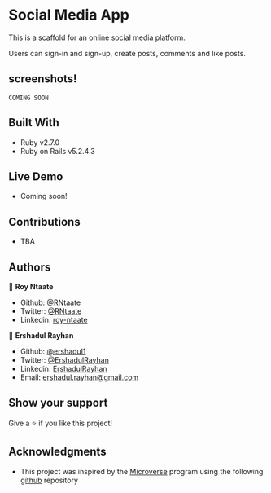 # Social Media App
 This is a scaffold for an online social media platform.

 Users can sign-in and sign-up, create posts, comments and like posts.

## screenshots!
 `COMING SOON`

## Built With

- Ruby v2.7.0
- Ruby on Rails v5.2.4.3

## Live Demo

- Coming soon!

## Contributions

- TBA

## Authors

👤 **Roy Ntaate**

- Github: [@RNtaate](https://github.com/RNtaate)
- Twitter: [@RNtaate](https://twitter.com/RNtaate)
- Linkedin: [roy-ntaate](https://linkedin.com/in/roy-ntaate)

👤 **Ershadul Rayhan**

- Github: [@ershadul1](https://github.com/ershadul1)
- Twitter: [@ErshadulRayhan](https://twitter.com/ErshadulRayhan)
- Linkedin: [ErshadulRayhan](https://www.linkedin.com/in/ershadulrayhan)
- Email:  ershadul.rayhan@gmail.com


## Show your support

Give a ⭐️ if you like this project!

## Acknowledgments

- This project was inspired by the [Microverse](https:www.microverse.org) program using the following [github](https://github.com/microverseinc/ror-social-scaffold) repository